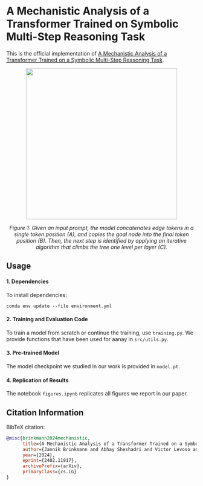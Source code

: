 # A Mechanistic Analysis of a Transformer Trained on Symbolic Multi-Step Reasoning Task

This is the official implementation of [A Mechanistic Analysis of a Transformer Trained on a Symbolic Multi-Step Reasoning Task](https://arxiv.org/abs/2402.11917).

<p align="center">
      <img src="https://github.com/abhay-sheshadri/backward-chaining-circuits/assets/62884101/79b7add7-993f-47cb-9187-d10c11b3e331" style="width:400px"/>
</p>
<p align="center">
      <em>Figure 1: Given an input prompt, the model concatenates edge tokens in a single token position (A), and copies the goal node into the final token position (B). Then, the next step is identified by applying an iterative algorithm that climbs the tree one level per layer (C).</em>
</p>  



## Usage

#### 1. Dependencies
To install dependencies:
```setup
conda env update --file environment.yml
```

#### 2. Training and Evaluation Code
To train a model from scratch or continue the training, use `training.py`. We provide functions that have been used for aanay in `src/utils.py`.

#### 3. Pre-trained Model
The model checkpoint we studied in our work is provided in `model.pt`. 

#### 4. Replication of Results
The notebook `figures.ipynb` replicates all figures we report in our paper.

## Citation Information
BibTeX citation:
```bibtex
@misc{brinkmann2024mechanistic,
      title={A Mechanistic Analysis of a Transformer Trained on a Symbolic Multi-Step Reasoning Task}, 
      author={Jannik Brinkmann and Abhay Sheshadri and Victor Levoso and Paul Swoboda and Christian Bartelt},
      year={2024},
      eprint={2402.11917},
      archivePrefix={arXiv},
      primaryClass={cs.LG}
}
```
